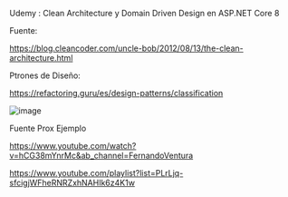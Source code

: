 Udemy : Clean Architecture y Domain Driven Design en ASP.NET Core 8

Fuente: 

https://blog.cleancoder.com/uncle-bob/2012/08/13/the-clean-architecture.html

Ptrones de Diseño: 

https://refactoring.guru/es/design-patterns/classification

![image](https://github.com/sebatucco/IntroduccionCleanArchitectureE3/assets/4566043/33991b8f-fe34-421f-b3ee-1f31e0bc3930)

Fuente Prox Ejemplo

https://www.youtube.com/watch?v=hCG38mYnrMc&ab_channel=FernandoVentura

https://www.youtube.com/playlist?list=PLrLjq-sfcigjWFheRNRZxhNAHIk6z4K1w
